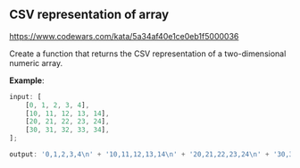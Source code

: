 ## CSV representation of array

https://www.codewars.com/kata/5a34af40e1ce0eb1f5000036

Create a function that returns the CSV representation of a two-dimensional numeric array.

**Example**:

```js
input: [
    [0, 1, 2, 3, 4],
    [10, 11, 12, 13, 14],
    [20, 21, 22, 23, 24],
    [30, 31, 32, 33, 34],
];

output: '0,1,2,3,4\n' + '10,11,12,13,14\n' + '20,21,22,23,24\n' + '30,31,32,33,34';
```
